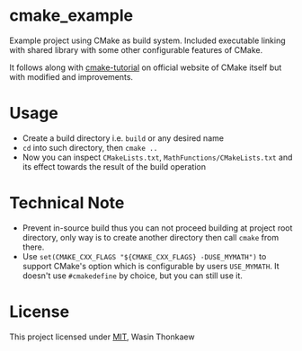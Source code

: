 # cmake_example
Example project using CMake as build system. Included executable linking with shared library with some other configurable features of CMake.

It follows along with [cmake-tutorial](https://cmake.org/cmake-tutorial/) on official website of
CMake itself but with modified and improvements.

# Usage

* Create a build directory i.e. `build` or any desired name
* `cd` into such directory, then `cmake ..`
* Now you can inspect `CMakeLists.txt`, `MathFunctions/CMakeLists.txt` and its effect towards the result of the build operation

# Technical Note

* Prevent in-source build thus you can not proceed building at project root directory, only way is to create another directory then call `cmake` from there.
* Use `set(CMAKE_CXX_FLAGS "${CMAKE_CXX_FLAGS} -DUSE_MYMATH")` to support CMake's option which is configurable by users `USE_MYMATH`. It doesn't use `#cmakedefine` by choice, but you can still use it.

# License
This project licensed under [MIT](https://github.com/haxpor/cmake_example/blob/master/LICENSE), Wasin Thonkaew
